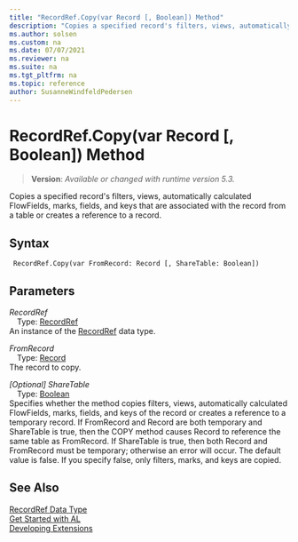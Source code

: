 ```yaml
---
title: "RecordRef.Copy(var Record [, Boolean]) Method"
description: "Copies a specified record's filters, views, automatically calculated FlowFields, marks, fields, and keys that are associated with the record from a table or creates a reference to a record."
ms.author: solsen
ms.custom: na
ms.date: 07/07/2021
ms.reviewer: na
ms.suite: na
ms.tgt_pltfrm: na
ms.topic: reference
author: SusanneWindfeldPedersen
---
```

[//]: # (START>DO_NOT_EDIT)
[//]: # (IMPORTANT:Do not edit any of the content between here and the END>DO_NOT_EDIT.)
[//]: # (Any modifications should be made in the .xml files in the ModernDev repo.)
# RecordRef.Copy(var Record [, Boolean]) Method
> **Version**: _Available or changed with runtime version 5.3._

Copies a specified record's filters, views, automatically calculated FlowFields, marks, fields, and keys that are associated with the record from a table or creates a reference to a record.


## Syntax
```AL
 RecordRef.Copy(var FromRecord: Record [, ShareTable: Boolean])
```
## Parameters
*RecordRef*  
&emsp;Type: [RecordRef](recordref-data-type.md)  
An instance of the [RecordRef](recordref-data-type.md) data type.  

*FromRecord*  
&emsp;Type: [Record](../record/record-data-type.md)  
The record to copy.
        
*[Optional] ShareTable*  
&emsp;Type: [Boolean](../boolean/boolean-data-type.md)  
Specifies whether the method copies filters, views, automatically calculated FlowFields, marks, fields, and keys of the record or creates a reference to a temporary record. If FromRecord and Record are both temporary and ShareTable is true, then the COPY method causes Record to reference the same table as FromRecord. If ShareTable is true, then both Record and FromRecord must be temporary; otherwise an error will occur. The default value is false. If you specify false, only filters, marks, and keys are copied.
        



[//]: # (IMPORTANT: END>DO_NOT_EDIT)
## See Also
[RecordRef Data Type](recordref-data-type.md)  
[Get Started with AL](../../devenv-get-started.md)  
[Developing Extensions](../../devenv-dev-overview.md)